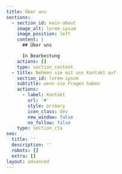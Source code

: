 ```yaml
---
title: Über uns
sections:
  - section_id: main-about
    image_alt: lorem-ipsum
    image_position: left
    content: |
      ## Über uns

      In Bearbeitung
    actions: []
    type: section_content
  - title: Nehmen sie mit uns Kontakt auf
    section_id: lorem-ipsum
    subtitle: wenn sie Fragen haben
    actions:
      - label: Kontakt
        url: '#'
        style: primary
        icon_class: dev
        new_window: false
        no_follow: false
    type: section_cta
seo:
  title: ''
  description: ''
  robots: []
  extra: []
layout: advanced
---
```

